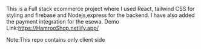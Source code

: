This is a Full stack ecommerce project where I used React, tailwind CSS for styling and firebase and Nodejs,express for the backend.
I have also added the payment integration for the esewa.
Demo Link:https://HamrooShop.netlify.app/


Note:This repo contains only client side